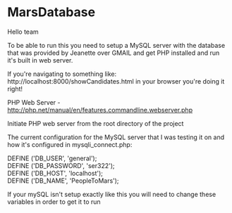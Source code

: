 # MarsDatabase

Hello team

To be able to run this you need to setup a MySQL server with the database that was provided by Jeanette over GMAIL
and get PHP installed and run it's built in web server. 

If you're navigating to something like: http://localhost:8000/showCandidates.html in your browser you're doing it right!

PHP Web Server - http://php.net/manual/en/features.commandline.webserver.php

Initiate PHP web server from the root directory of the project

The current configuration for the MySQL server that I was testing it on and how it's configured in mysqli_connect.php:

DEFINE ('DB_USER', 'general');</br>
DEFINE ('DB_PASSWORD', 'ser322');</br>
DEFINE ('DB_HOST', 'localhost');</br>
DEFINE ('DB_NAME', 'PeopleToMars');</br>

If your mySQL isn't setup exactly like this you will need to change these variables in order to get it to run

